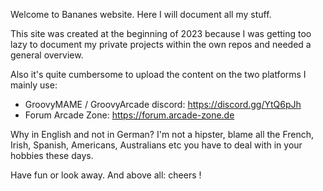 Welcome to Bananes website. Here I will document all my stuff. 

This site was created at the beginning of 2023 because I was getting too lazy to document my private projects within the own repos and needed a general overview. 

Also it's quite cumbersome to upload the content on the two platforms I mainly use: 
- GroovyMAME / GroovyArcade discord: https://discord.gg/YtQ6pJh
- Forum Arcade Zone: https://forum.arcade-zone.de

Why in English and not in German?  I'm not a hipster, blame all the French, Irish, Spanish, Americans, Australians etc you have to deal with in your hobbies these days. 

Have fun or look away. And above all: cheers !
